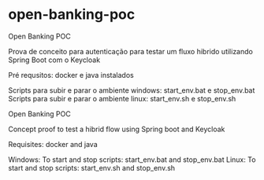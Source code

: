 # open-banking-poc
Open Banking POC

Prova de conceito para autenticação para testar um fluxo hibrido utilizando Spring Boot com o Keycloak

Pré requsitos: docker e java instalados

Scripts para subir e parar o ambiente windows: start_env.bat e stop_env.bat
Scripts para subir e parar o ambiente linux: start_env.sh e stop_env.sh


Open Banking POC

Concept proof to test a hibrid flow using Spring boot and Keycloak

Requisites: docker and java

Windows: To start and stop scripts: start_env.bat and stop_env.bat
Linux: To start and stop scripts: start_env.sh and stop_env.sh
